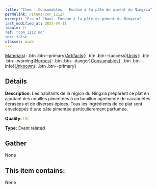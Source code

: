 ```yaml
---
title: "Item - Consumables - Fondue à la pâte de piment du Ningxia"
permalink: /Items/con_1212/
excerpt: "Era of Chaos  Fondue à la pâte de piment du Ningxia"
last_modified_at: 2021-04-11
locale: fr
ref: "con_1212.md"
toc: false
classes: wide
---
```

 [Materials](/fr/Items/){: .btn .btn--primary}[Artifacts](/fr/Items/Artifacts/){: .btn .btn--success}[Units](/fr/Items/Units/){: .btn .btn--warning}[Heroes](/fr/Items/Heroes/){: .btn .btn--danger}[Consumables](/fr/Items/Consumables/){: .btn .btn--info}[Unknown](/fr/Items/Unknown/){: .btn .btn--primary}

## Détails
 **Description:** Les habitants de la région du Ningxia préparent ce plat en ajoutant des nouilles pimentées à un bouillon agrémenté de cacahuètes écrasées et de diverses épices. Tous les ingrédients de ce plat sont enveloppés d'une pâte pimentée particulièrement parfumée.

 **Quality:** <span style="color: #FF8C00">OK</span>

 **Type:** Event related

## Gather

  None

## This item contains:

  None


